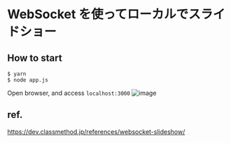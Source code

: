 # WebSocket を使ってローカルでスライドショー

## How to start
```
$ yarn
$ node app.js
```
Open browser, and access `localhost:3000`
![image](https://user-images.githubusercontent.com/15645158/75953774-6e5fec00-5ef5-11ea-933f-7024e62c56e1.png)



## ref.
https://dev.classmethod.jp/references/websocket-slideshow/
